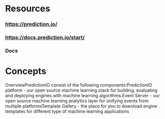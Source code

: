 # Resources
### https://prediction.io/
### https://docs.prediction.io/start/
### Docs
# Concepts
OverviewPredictionIO consist of the following components:PredictionIO platform - our open source machine learning stack for building, evaluating and deploying engines with machine learning algorithms.Event Server - our open source machine learning analytics layer for unifying events from multiple platformsTemplate Gallery - the place for you to download engine templates for different type of machine learning applications
